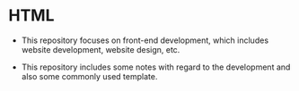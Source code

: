 # HTML

- This repository focuses on front-end development, which includes website development, website design, etc.

- This repository includes some notes with regard to the development and also some commonly used template.  
